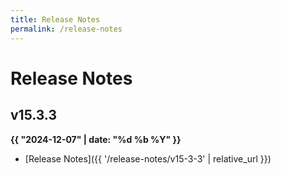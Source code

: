 ```yaml
---
title: Release Notes
permalink: /release-notes
---
```


# Release Notes
## v15.3.3
**{{ "2024-12-07" | date: "%d %b %Y" }}**
- [Release Notes]({{ '/release-notes/v15-3-3' | relative_url }})
